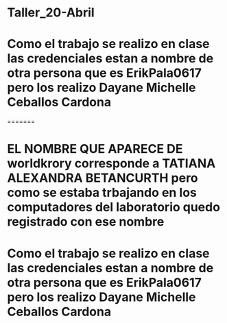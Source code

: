 # Taller_20-Abril

# Como el trabajo se realizo en clase las credenciales estan a nombre de otra persona que es ErikPala0617 pero los realizo Dayane Michelle Ceballos Cardona 
=======
# EL NOMBRE QUE APARECE DE worldkrory corresponde a TATIANA ALEXANDRA BETANCURTH pero como se estaba trbajando en los computadores del laboratorio quedo registrado con ese nombre 

# Como el trabajo se realizo en clase las credenciales estan a nombre de otra persona que es ErikPala0617 pero los realizo Dayane Michelle Ceballos Cardona
